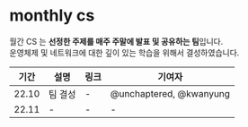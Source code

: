 # monthly cs

월간 CS 는 **선정한 주제를 매주 주말에 발표 및 공유하는 팀**입니다. <br>
운영체제 및 네트워크에 대한 깊이 있는 학습을 위해서 결성하였습니다.

| 기간 | 설명 | 링크 | 기여자 |
| ---- | ---- | ---- | ----- |
| 22.10 | 팀 결성 | - | @unchaptered, @kwanyung |
| 22.11 | - | - | -|